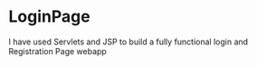 # LoginPage
I have used Servlets and JSP  to build a fully functional login and Registration Page webapp 
